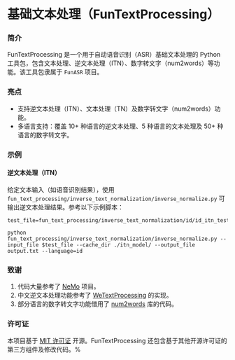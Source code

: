 **基础文本处理（FunTextProcessing）**
==========================

### 简介

FunTextProcessing 是一个用于自动语音识别（ASR）基础文本处理的 Python 工具包，包含文本处理、逆文本处理（ITN）、数字转文字（num2words）等功能。该工具包隶属于 `FunASR` 项目。

### 亮点

- 支持逆文本处理（ITN）、文本处理（TN）及数字转文字（num2words）功能。
- 多语言支持：覆盖 10+ 种语言的逆文本处理、5 种语言的文本处理及 50+ 种语言的数字转文字。

### 示例
#### 逆文本处理（ITN）
给定文本输入（如语音识别结果），使用 `fun_text_processing/inverse_text_normalization/inverse_normalize.py` 可输出逆文本处理结果。参考以下示例脚本：

```
test_file=fun_text_processing/inverse_text_normalization/id/id_itn_test_input.txt

python fun_text_processing/inverse_text_normalization/inverse_normalize.py --input_file $test_file --cache_dir ./itn_model/ --output_file output.txt --language=id
```

### 致谢
1. 代码大量参考了 [NeMo](https://github.com/NVIDIA/NeMo) 项目。
2. 中文逆文本处理功能参考了 [WeTextProcessing](https://github.com/wenet-e2e/WeTextProcessing) 的实现。
3. 部分语言的数字转文字功能借用了 [num2words](https://pypi.org/project/num2words/) 库的代码。

### 许可证

本项目基于 [MIT 许可证](https://opensource.org/licenses/MIT) 开源。FunTextProcessing 还包含基于其他开源许可证的第三方组件及修改代码。%             